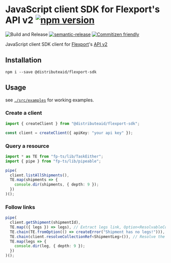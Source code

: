 # JavaScript client SDK for Flexport's API v2 [![npm version](https://img.shields.io/npm/v/@distributeaid/flexport-sdk.svg)](https://www.npmjs.com/package/@distributeaid/flexport-sdk)

![Build and Release](https://github.com/distributeaid/chat-ui/workflows/Build%20and%20Release/badge.svg?branch=saga)
[![semantic-release](https://img.shields.io/badge/%20%20%F0%9F%93%A6%F0%9F%9A%80-semantic--release-e10079.svg)](https://github.com/semantic-release/semantic-release)
[![Commitizen friendly](https://img.shields.io/badge/commitizen-friendly-brightgreen.svg)](http://commitizen.github.io/cz-cli/)

JavaScript client SDK client for [Flexport](https://flexport.com/)'s
[API v2](https://apibeta.flexport.com/)

## Installation

    npm i --save @distributeaid/flexport-sdk

## Usage

see [`./src/examples`](./src/examples) for working examples.

### Create a client

```typescript
import { createClient } from "@distributeaid/flexport-sdk";

const client = createClient({ apiKey: "your api key" });
```

### Query a resource

```typescript
import * as TE from "fp-ts/lib/TaskEither";
import { pipe } from "fp-ts/lib/pipeable";

pipe(
  client.listAllShipments(),
  TE.map(shipments => {
    console.dir(shipments, { depth: 9 });
  })
)();
```

### Follow links

```typescript
pipe(
  client.getShipment(shipmentId),
  TE.map(({ legs }) => legs), // Extract legs link, Option<ResolvableCollection>
  TE.chain(TE.fromOption(() => createError("Shipment has no legs!"))),
  TE.chain(client.resolveCollectionRef<ShipmentLeg>()), // Resolve the link to the collection
  TE.map(legs => {
    console.dir(leg, { depth: 9 });
  })
)();
```
